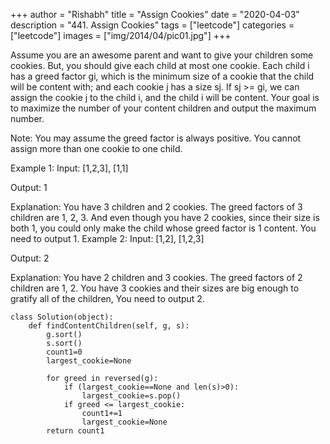 +++
author = "Rishabh"
title = "Assign Cookies"
date = "2020-04-03"
description = "441. Assign Cookies"
tags = ["leetcode"]
categories = ["leetcode"]
images  = ["img/2014/04/pic01.jpg"]
+++

Assume you are an awesome parent and want to give your children some cookies. But, you should give each child at most one cookie. Each child i has a greed factor gi, which is the minimum size of a cookie that the child will be content with; and each cookie j has a size sj. If sj >= gi, we can assign the cookie j to the child i, and the child i will be content. Your goal is to maximize the number of your content children and output the maximum number.

Note:
You may assume the greed factor is always positive.
You cannot assign more than one cookie to one child.

Example 1:
Input: [1,2,3], [1,1]

Output: 1

Explanation: You have 3 children and 2 cookies. The greed factors of 3 children are 1, 2, 3. 
And even though you have 2 cookies, since their size is both 1, you could only make the child whose greed factor is 1 content.
You need to output 1.
Example 2:
Input: [1,2], [1,2,3]

Output: 2

Explanation: You have 2 children and 3 cookies. The greed factors of 2 children are 1, 2. 
You have 3 cookies and their sizes are big enough to gratify all of the children, 
You need to output 2.

```
class Solution(object):
    def findContentChildren(self, g, s):
        g.sort()
        s.sort()
        count1=0
        largest_cookie=None
        
        for greed in reversed(g):
            if (largest_cookie==None and len(s)>0):
                largest_cookie=s.pop()
            if greed <= largest_cookie:
                count1+=1
                largest_cookie=None
        return count1
                
```